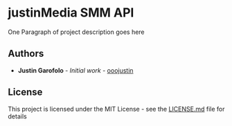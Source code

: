 # justinMedia SMM API

One Paragraph of project description goes here

## Authors

* **Justin Garofolo** - *Initial work* - [ooojustin](https://github.com/ooojustin)

## License

This project is licensed under the MIT License - see the [LICENSE.md](LICENSE.md) file for details